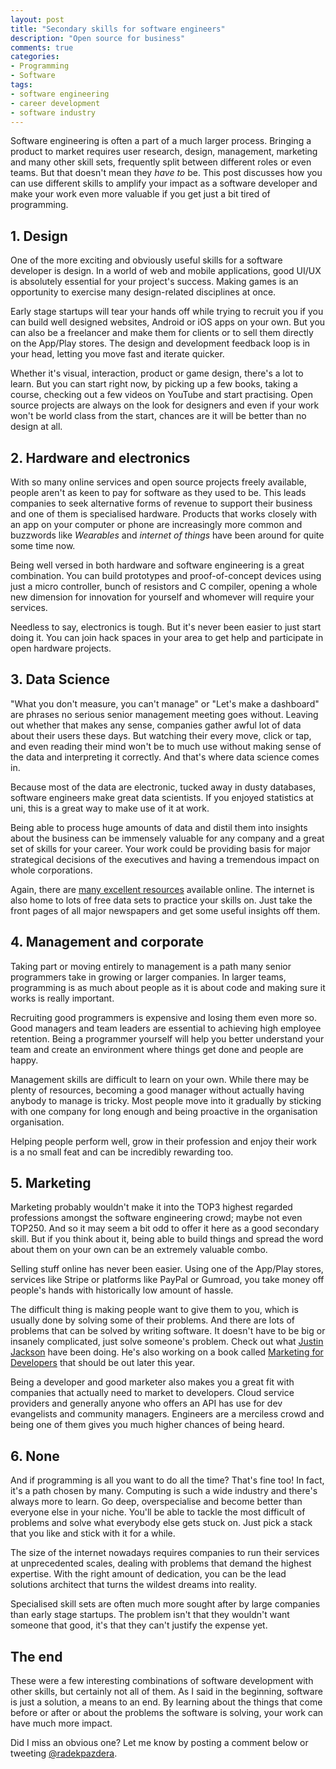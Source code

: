```yaml
---
layout: post
title: "Secondary skills for software engineers"
description: "Open source for business"
comments: true
categories:
- Programming
- Software
tags:
- software engineering
- career development
- software industry
---
```


Software engineering is often a part of a much larger process.
Bringing a product to market requires user research, design, management,
marketing and many other skill sets, frequently split between different
roles or even teams. But that doesn't mean they *have to* be. This post
discusses how you can use different skills to amplify your impact as a software
developer and make your work even more valuable if you get just a bit tired of
programming.

## 1. Design

One of the more exciting and obviously useful skills for a software developer
is design. In a world of web and mobile applications, good UI/UX is absolutely
essential for your project's success. Making games is an opportunity to
exercise many design-related disciplines at once.

Early stage startups will tear your hands off while trying to recruit you if
you can build well designed websites, Android or iOS apps on your own. But you
can also be a freelancer and make them for clients or to sell them directly on
the App/Play stores. The design and development feedback loop is in your head,
letting you move fast and iterate quicker.

Whether it's visual, interaction, product or game design, there's a lot to
learn. But you can start right now, by picking up a few books, taking a
course, checking out a few videos on YouTube and start practising. Open source
projects are always on the look for designers and even if your work won't be
world class from the start, chances are it will be better than no design at all.

## 2. Hardware and electronics

With so many online services and open source projects freely available, people
aren't as keen to pay for software as they used to be. This leads companies
to seek alternative forms of revenue to support their business and one of them
is specialised hardware. Products that works closely with an app on your
computer or phone are increasingly more common and buzzwords like *Wearables*
and *internet of things* have been around for quite some time now.

Being well versed in both hardware and software engineering is a great
combination. You can build prototypes and proof-of-concept devices using just
a micro controller, bunch of resistors and C compiler, opening a whole new
dimension for innovation for yourself and whomever will require your services.

Needless to say, electronics is tough. But it's never been easier to just start
doing it. You can join hack spaces in your area to get help and participate in
open hardware projects.

## 3. Data Science

"What you don't measure, you can't manage" or "Let's make a dashboard" are
phrases no serious senior management meeting goes without. Leaving out whether
that makes any sense, companies gather awful lot of data about their users
these days. But watching their every move, click or tap, and even reading their
mind won't be to much use without making sense of the data and interpreting it
correctly. And that's where data science comes in.

Because most of the data are electronic, tucked away in dusty databases,
software engineers make great data scientists. If you enjoyed statistics at
uni, this is a great way to make use of it at work.

Being able to process huge amounts of data and distil them into insights about
the business can be immensely valuable for any company and a great set of
skills for your career. Your work could be providing basis for major
strategical decisions of the executives and having a tremendous impact on whole
corporations.

Again, there are [many excellent
resources](https://www.dataquest.io/blog/how-to-actually-learn-data-science/)
available online. The internet is also home to lots of free data sets to
practice your skills on. Just take the front pages of all major newspapers and
get some useful insights off them.

## 4. Management and corporate

Taking part or moving entirely to management is a path many senior programmers
take in growing or larger companies. In larger teams, programming is as much
about people as it is about code and making sure it works is really important.

Recruiting good programmers is expensive and losing them even more so. Good
managers and team leaders are essential to achieving high employee retention.
Being a programmer yourself will help you better understand your team and
create an environment where things get done and people are happy.

Management skills are difficult to learn on your own. While there may be plenty
of resources, becoming a good manager without actually having anybody to manage
is tricky. Most people move into it gradually by sticking with one company for
long enough and being proactive in the organisation organisation.

Helping people perform well, grow in their profession and enjoy their work
is a no small feat and can be incredibly rewarding too.

## 5. Marketing

Marketing probably wouldn't make it into the TOP3 highest regarded professions
amongst the software engineering crowd; maybe not even TOP250. And so it may
seem a bit odd to offer it here as a good secondary skill. But if you think
about it, being able to build things and spread the word about them on your own
can be an extremely valuable combo.

Selling stuff online has never been easier. Using one of the App/Play stores,
services like Stripe or platforms like PayPal or Gumroad, you take money off
people's hands with historically low amount of hassle.

The difficult thing is making people want to give them to you, which is
usually done by solving some of their problems. And there are lots of problems
that can be solved by writing software. It doesn't have to be big or insanely
complicated, just solve someone's problem. Check out what [Justin
Jackson](http://justinjackson.ca/about/) have been doing. He's also working
on a book called
[Marketing for Developers](http://justinjackson.ca/marketingfordevelopers/)
that should be out later this year.

Being a developer and good marketer also makes you a great fit with companies
that actually need to market to developers. Cloud service providers and
generally anyone who offers an API has use for dev evangelists and community
managers. Engineers are a merciless crowd and being one of them gives you much
higher chances of being heard.

## 6. None

And if programming is all you want to do all the time? That's fine too! In
fact, it's a path chosen by many. Computing is such a wide industry and there's
always more to learn. Go deep, overspecialise and become better than everyone
else in your niche. You'll be able to tackle the most difficult of problems and
solve what everybody else gets stuck on. Just pick a stack that you like and
stick with it for a while.

The size of the internet nowadays requires companies to run their services at
unprecedented scales, dealing with problems that demand the highest expertise.
With the right amount of dedication, you can be the lead solutions architect
that turns the wildest dreams into reality.

Specialised skill sets are often much more sought after by large companies than
early stage startups. The problem isn't that they wouldn't want someone that
good, it's that they can't justify the expense yet.

## The end

These were a few interesting combinations of software development with other
skills, but certainly not all of them. As I said in the beginning, software is
just a solution, a means to an end. By learning about the things that come
before or after or about the problems the software is solving, your work can
have much more impact.

Did I miss an obvious one? Let me know by posting a comment below or tweeting
[@radekpazdera](https://twitter.com/radekpazdera).
